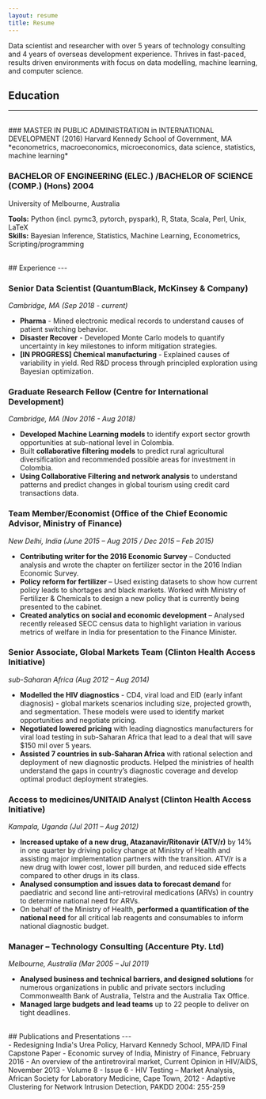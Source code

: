 ```yaml
---
layout: resume
title: Resume
---
```

Data scientist and researcher with over 5 years of technology consulting and 4 years of overseas development experience. Thrives in fast-paced, results driven environments with focus on data modelling, machine learning, and computer science.

## Education
---
<br>
### MASTER IN PUBLIC ADMINISTRATION in INTERNATIONAL DEVELOPMENT 	 (2016)
Harvard Kennedy School of Government, MA<br>
*econometrics, macroeconomics, microeconomics, data science, statistics, machine learning*

###  BACHELOR OF ENGINEERING (ELEC.) /BACHELOR OF SCIENCE (COMP.) (Hons) 	2004
University of Melbourne, Australia

**Tools:** Python (incl. pymc3, pytorch, pyspark), R, Stata, Scala, Perl, Unix, LaTeX<br>
**Skills:** Bayesian Inference, Statistics, Machine Learning, Econometrics, Scripting/programming

<br>
## Experience
---
<br>

### Senior Data Scientist (QuantumBlack, McKinsey & Company)
*Cambridge, MA (Sep 2018 - current)*
- **Pharma** - Mined electronic medical records to understand causes of patient switching behavior.
- **Disaster Recover** - Developed Monte Carlo models to quantify uncertainty in key milestones to inform mitigation strategies.
- **[IN PROGRESS] Chemical manufacturing** - Explained causes of variability in yield. Red R&D process through principled exploration using Bayesian optimization.

### Graduate Research Fellow (Centre for International Development)
*Cambridge, MA (Nov 2016 - Aug 2018)*

-	**Developed Machine Learning models** to identify export sector growth opportunities at sub-national level in Colombia.
-	Built **collaborative filtering models** to predict rural agricultural diversification and recommended possible areas for investment in Colombia.
-	**Using Collaborative Filtering and network analysis** to understand patterns and predict changes in global tourism using credit card transactions data.

### Team Member/Economist  (Office of the Chief Economic Advisor, Ministry of Finance)
*New Delhi, India (June 2015 – Aug 2015 / Dec 2015 – Feb 2015)*

- **Contributing writer for the 2016 Economic Survey** – Conducted analysis and wrote the chapter on fertilizer sector in the 2016 Indian Economic Survey.
-	**Policy reform for fertilizer** – Used existing datasets to show how current policy leads to shortages and black markets. Worked with Ministry of Fertilizer & Chemicals to design a new policy that is currently being presented to the cabinet.
-	**Created analytics on social and economic development** – Analysed recently released SECC census data to highlight variation in various metrics of welfare in India for presentation to the Finance Minister.

### Senior Associate, Global Markets Team (Clinton Health Access Initiative)
*sub-Saharan Africa (Aug 2012 – Aug 2014)*

- **Modelled the HIV diagnostics** - CD4, viral load and EID (early infant diagnosis) - global markets scenarios including size, projected growth, and segmentation. These models were used to identify market opportunities and negotiate pricing.
- **Negotiated lowered pricing** with leading diagnostics manufacturers for viral load testing in sub-Saharan Africa that lead to a deal that will save $150 mil over 5 years.
- **Assisted 7 countries in sub-Saharan Africa** with rational selection and deployment of new diagnostic products. Helped the ministries of health understand the gaps in country’s diagnostic coverage and develop optimal product deployment strategies.

### Access to medicines/UNITAID Analyst (Clinton Health Access Initiative)
*Kampala, Uganda (Jul 2011 – Aug 2012)*

-	**Increased uptake of a new drug, Atazanavir/Ritonavir (ATV/r)** by 14% in one quarter by driving policy change at Ministry of Health and assisting major implementation partners with the transition. ATV/r is a new drug with lower cost, lower pill burden, and reduced side effects compared to other drugs in its class.
- **Analysed consumption and issues data to forecast demand** for paediatric and second line anti-retroviral medications (ARVs) in country to determine national need for ARVs.
- On behalf of the Ministry of Health, **performed a quantification of the national need** for all critical lab reagents and consumables to inform national diagnostic budget.

### Manager – Technology Consulting (Accenture Pty. Ltd)
*Melbourne, Australia (Mar 2005 – Jul 2011)*

-	**Analysed business and technical barriers, and designed solutions** for numerous organizations in public and private sectors including Commonwealth Bank of Australia, Telstra and the Australia Tax Office.
-	**Managed large budgets and lead teams** up to 22 people to deliver on tight deadlines.

<br>
## Publications and Presentations
---
<br>
- Redesigning India's Urea Policy, Harvard Kennedy School, MPA/ID Final Capstone Paper
-	Economic survey of India, Ministry of Finance, February 2016
-	An overview of the antiretroviral market, Current Opinion in HIV/AIDS, November 2013 - Volume 8 - Issue 6
-	HIV Testing – Market Analysis, African Society for Laboratory Medicine, Cape Town, 2012
-	Adaptive Clustering for Network Intrusion Detection, PAKDD 2004: 255-259
